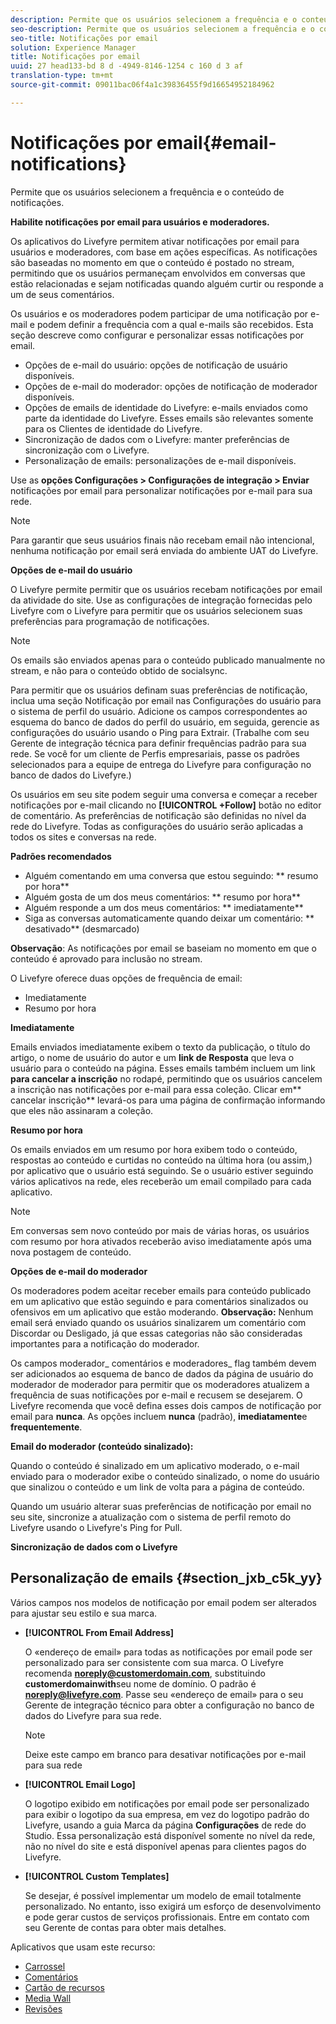 ```yaml
---
description: Permite que os usuários selecionem a frequência e o conteúdo de notificações.
seo-description: Permite que os usuários selecionem a frequência e o conteúdo de notificações.
seo-title: Notificações por email
solution: Experience Manager
title: Notificações por email
uuid: 27 head133-bd 8 d -4949-8146-1254 c 160 d 3 af
translation-type: tm+mt
source-git-commit: 09011bac06f4a1c39836455f9d16654952184962

---
```



# Notificações por email{#email-notifications}

Permite que os usuários selecionem a frequência e o conteúdo de notificações.

**Habilite notificações por email para usuários e moderadores.**

Os aplicativos do Livefyre permitem ativar notificações por email para usuários e moderadores, com base em ações específicas. As notificações são baseadas no momento em que o conteúdo é postado no stream, permitindo que os usuários permaneçam envolvidos em conversas que estão relacionadas e sejam notificadas quando alguém curtir ou responde a um de seus comentários.

Os usuários e os moderadores podem participar de uma notificação por e-mail e podem definir a frequência com a qual e-mails são recebidos. Esta seção descreve como configurar e personalizar essas notificações por email.

* Opções de e-mail do usuário: opções de notificação de usuário disponíveis.
* Opções de e-mail do moderador: opções de notificação de moderador disponíveis.
* Opções de emails de identidade do Livefyre: e-mails enviados como parte da identidade do Livefyre. Esses emails são relevantes somente para os Clientes de identidade do Livefyre.
* Sincronização de dados com o Livefyre: manter preferências de sincronização com o Livefyre.
* Personalização de emails: personalizações de e-mail disponíveis.

Use as **opções Configurações > Configurações de integração > Enviar** notificações por email para personalizar notificações por e-mail para sua rede.

>[!NOTE]
>
>Para garantir que seus usuários finais não recebam email não intencional, nenhuma notificação por email será enviada do ambiente UAT do Livefyre.

**Opções de e-mail do usuário**

O Livefyre permite permitir que os usuários recebam notificações por email da atividade do site. Use as configurações de integração fornecidas pelo Livefyre com o Livefyre para permitir que os usuários selecionem suas preferências para programação de notificações.

>[!NOTE]
>
>Os emails são enviados apenas para o conteúdo publicado manualmente no stream, e não para o conteúdo obtido de socialsync.

Para permitir que os usuários definam suas preferências de notificação, inclua uma seção Notificação por email nas Configurações do usuário para o sistema de perfil do usuário. Adicione os campos correspondentes ao esquema do banco de dados do perfil do usuário, em seguida, gerencie as configurações do usuário usando o Ping para Extrair. (Trabalhe com seu Gerente de integração técnica para definir frequências padrão para sua rede. Se você for um cliente de Perfis empresariais, passe os padrões selecionados para a equipe de entrega do Livefyre para configuração no banco de dados do Livefyre.)

Os usuários em seu site podem seguir uma conversa e começar a receber notificações por e-mail clicando no **[!UICONTROL +Follow]** botão no editor de comentário. As preferências de notificação são definidas no nível da rede do Livefyre. Todas as configurações do usuário serão aplicadas a todos os sites e conversas na rede.

**Padrões recomendados**

* Alguém comentando em uma conversa que estou seguindo: ** resumo por hora**
* Alguém gosta de um dos meus comentários: ** resumo por hora**
* Alguém responde a um dos meus comentários: ** imediatamente**
* Siga as conversas automaticamente quando deixar um comentário: ** desativado** (desmarcado)

**Observação**: As notificações por email se baseiam no momento em que o conteúdo é aprovado para inclusão no stream.

O Livefyre oferece duas opções de frequência de email:

* Imediatamente
* Resumo por hora

**Imediatamente**

Emails enviados imediatamente exibem o texto da publicação, o título do artigo, o nome de usuário do autor e um **link de Resposta** que leva o usuário para o conteúdo na página. Esses emails também incluem um link **para cancelar a inscrição** no rodapé, permitindo que os usuários cancelem a inscrição nas notificações por e-mail para essa coleção. Clicar em** cancelar inscrição** levará-os para uma página de confirmação informando que eles não assinaram a coleção.

**Resumo por hora**

Os emails enviados em um resumo por hora exibem todo o conteúdo, respostas ao conteúdo e curtidas no conteúdo na última hora (ou assim,) por aplicativo que o usuário está seguindo. Se o usuário estiver seguindo vários aplicativos na rede, eles receberão um email compilado para cada aplicativo.

>[!NOTE]
>
>Em conversas sem novo conteúdo por mais de várias horas, os usuários com resumo por hora ativados receberão aviso imediatamente após uma nova postagem de conteúdo.

**Opções de e-mail do moderador**

Os moderadores podem aceitar receber emails para conteúdo publicado em um aplicativo que estão seguindo e para comentários sinalizados ou ofensivos em um aplicativo que estão moderando. **Observação:** Nenhum email será enviado quando os usuários sinalizarem um comentário com Discordar ou Desligado, já que essas categorias não são consideradas importantes para a notificação do moderador.

Os campos moderador_ comentários e moderadores_ flag também devem ser adicionados ao esquema de banco de dados da página de usuário do moderador de moderador para permitir que os moderadores atualizem a frequência de suas notificações por e-mail e recusem se desejarem. O Livefyre recomenda que você defina esses dois campos de notificação por email para **nunca**. As opções incluem **nunca** (padrão), **imediatamente**e **frequentemente**.

**Email do moderador (conteúdo sinalizado):**

Quando o conteúdo é sinalizado em um aplicativo moderado, o e-mail enviado para o moderador exibe o conteúdo sinalizado, o nome do usuário que sinalizou o conteúdo e um link de volta para a página de conteúdo.

Quando um usuário alterar suas preferências de notificação por email no seu site, sincronize a atualização com o sistema de perfil remoto do Livefyre usando o Livefyre's Ping for Pull.

**Sincronização de dados com o Livefyre**

## Personalização de emails {#section_jxb_c5k_yy}

Vários campos nos modelos de notificação por email podem ser alterados para ajustar seu estilo e sua marca.

* **[!UICONTROL From Email Address]**

   O «endereço de email» para todas as notificações por email pode ser personalizado para ser consistente com sua marca. O Livefyre recomenda **noreply@customerdomain.com**, substituindo **customerdomainwith**seu nome de domínio. O padrão é **noreply@livefyre.com**. Passe seu «endereço de email» para o seu Gerente de integração técnico para obter a configuração no banco de dados do Livefyre para sua rede.

   >[!NOTE]
   >
   >Deixe este campo em branco para desativar notificações por e-mail para sua rede

* **[!UICONTROL Email Logo]**

   O logotipo exibido em notificações por email pode ser personalizado para exibir o logotipo da sua empresa, em vez do logotipo padrão do Livefyre, usando a guia Marca da página **Configurações** de rede do Studio. Essa personalização está disponível somente no nível da rede, não no nível do site e está disponível apenas para clientes pagos do Livefyre.

* **[!UICONTROL Custom Templates]**

   Se desejar, é possível implementar um modelo de email totalmente personalizado. No entanto, isso exigirá um esforço de desenvolvimento e pode gerar custos de serviços profissionais. Entre em contato com seu Gerente de contas para obter mais detalhes.



Aplicativos que usam este recurso:

* [Carrossel](/help/using/c-about-apps/c-carousel-app/c-carousel-app.md#c_carousel_app)
* [Comentários](/help/using/c-about-apps/c-comments/c-comments.md)
* [Cartão de recursos](/help/using/c-about-apps/c-feature-card-app/c-feature-card-app.md#c_feature_card_app)
* [Media Wall](/help/using/c-about-apps/c-media-wall-app/c-media-wall-app.md#c_media_wall_app)
* [Revisões](/help/using/c-about-apps/c-reviews-app/c-reviews-app.md#c_reviews_app)


